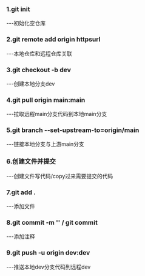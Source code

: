 ### 1.git init 
---初始化空仓库

### 2.git remote add origin httpsurl
---本地仓库和远程仓库关联

### 3.git checkout -b dev
---创建本地分支dev 

### 4.git pull origin main:main
---拉取远程main分支代码到本地main分支

### 5.git branch --set-upstream-to=origin/main
---链接本地分支与上游main分支

### 6.创建文件并提交
---创建文件写代码/copy过来需要提交的代码

### 7.git add .
---添加文件

### 8.git commit -m '' / git commit   
---添加注释

### 9.git push -u origin dev:dev
---推送本地dev分支代码到远程dev
